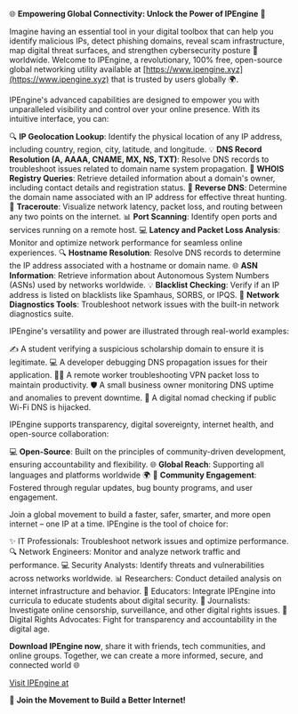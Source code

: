 🌐 **Empowering Global Connectivity: Unlock the Power of IPEngine** 🚀

Imagine having an essential tool in your digital toolbox that can help you identify malicious IPs, detect phishing domains, reveal scam infrastructure, map digital threat surfaces, and strengthen cybersecurity posture 🔐 worldwide. Welcome to IPEngine, a revolutionary, 100% free, open-source global networking utility available at [https://www.ipengine.xyz](https://www.ipengine.xyz) that is trusted by users globally 🌍.

IPEngine's advanced capabilities are designed to empower you with unparalleled visibility and control over your online presence. With its intuitive interface, you can:

🔍 **IP Geolocation Lookup**: Identify the physical location of any IP address, including country, region, city, latitude, and longitude.
💡 **DNS Record Resolution (A, AAAA, CNAME, MX, NS, TXT)**: Resolve DNS records to troubleshoot issues related to domain name system propagation.
📝 **WHOIS Registry Queries**: Retrieve detailed information about a domain's owner, including contact details and registration status.
🔄 **Reverse DNS**: Determine the domain name associated with an IP address for effective threat hunting.
🚀 **Traceroute**: Visualize network latency, packet loss, and routing between any two points on the internet.
📊 **Port Scanning**: Identify open ports and services running on a remote host.
💻 **Latency and Packet Loss Analysis**: Monitor and optimize network performance for seamless online experiences.
🔍 **Hostname Resolution**: Resolve DNS records to determine the IP address associated with a hostname or domain name.
🌐 **ASN Information**: Retrieve information about Autonomous System Numbers (ASNs) used by networks worldwide.
💡 **Blacklist Checking**: Verify if an IP address is listed on blacklists like Spamhaus, SORBS, or IPQS.
🔧 **Network Diagnostics Tools**: Troubleshoot network issues with the built-in network diagnostics suite.

IPEngine's versatility and power are illustrated through real-world examples:

✍️ A student verifying a suspicious scholarship domain to ensure it is legitimate.
💻 A developer debugging DNS propagation issues for their application.
🏃‍♂️ A remote worker troubleshooting VPN packet loss to maintain productivity.
🛡️ A small business owner monitoring DNS uptime and anomalies to prevent downtime.
👥 A digital nomad checking if public Wi-Fi DNS is hijacked.

IPEngine supports transparency, digital sovereignty, internet health, and open-source collaboration:

💻 **Open-Source**: Built on the principles of community-driven development, ensuring accountability and flexibility.
🌐 **Global Reach**: Supporting all languages and platforms worldwide 🌍
🤝 **Community Engagement**: Fostered through regular updates, bug bounty programs, and user engagement.

Join a global movement to build a faster, safer, smarter, and more open internet – one IP at a time. IPEngine is the tool of choice for:

✨ IT Professionals: Troubleshoot network issues and optimize performance.
🔍 Network Engineers: Monitor and analyze network traffic and performance.
💻 Security Analysts: Identify threats and vulnerabilities across networks worldwide.
📊 Researchers: Conduct detailed analysis on internet infrastructure and behavior.
🏫 Educators: Integrate IPEngine into curricula to educate students about digital security.
📰 Journalists: Investigate online censorship, surveillance, and other digital rights issues.
🌟 Digital Rights Advocates: Fight for transparency and accountability in the digital age.

**Download IPEngine now**, share it with friends, tech communities, and online groups. Together, we can create a more informed, secure, and connected world 🌐

[Visit IPEngine at](https://www.ipengine.xyz)

🚀 **Join the Movement to Build a Better Internet!**